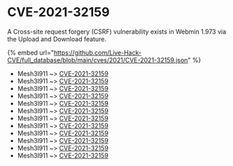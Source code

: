 # CVE-2021-32159

A Cross-site request forgery (CSRF) vulnerability exists in Webmin 1.973 via the Upload and Download feature.

{% embed url="https://github.com/Live-Hack-CVE/full_database/blob/main/cves/2021/CVE-2021-32159.json" %}


* Mesh3l911 ~> [CVE-2021-32159](https://www.alice-snow.ru/2021/database/cve-2021-32159/cve-2021-32159-mesh3l911)
* Mesh3l911 ~> [CVE-2021-32159](https://www.alice-snow.ru/2021/database/cve-2021-32159/cve-2021-32159-mesh3l911)
* Mesh3l911 ~> [CVE-2021-32159](https://www.alice-snow.ru/2021/database/cve-2021-32159/cve-2021-32159-mesh3l911)
* Mesh3l911 ~> [CVE-2021-32159](https://www.alice-snow.ru/2021/database/cve-2021-32159/cve-2021-32159-mesh3l911)
* Mesh3l911 ~> [CVE-2021-32159](https://www.alice-snow.ru/2021/database/cve-2021-32159/cve-2021-32159-mesh3l911)
* Mesh3l911 ~> [CVE-2021-32159](https://www.alice-snow.ru/2021/database/cve-2021-32159/cve-2021-32159-mesh3l911)
* Mesh3l911 ~> [CVE-2021-32159](https://www.alice-snow.ru/2021/database/cve-2021-32159/cve-2021-32159-mesh3l911)
* Mesh3l911 ~> [CVE-2021-32159](https://www.alice-snow.ru/2021/database/cve-2021-32159/cve-2021-32159-mesh3l911)
* Mesh3l911 ~> [CVE-2021-32159](https://www.alice-snow.ru/2021/database/cve-2021-32159/cve-2021-32159-mesh3l911)
* Mesh3l911 ~> [CVE-2021-32159](https://www.alice-snow.ru/2021/database/cve-2021-32159/cve-2021-32159-mesh3l911)
* Mesh3l911 ~> [CVE-2021-32159](https://www.alice-snow.ru/2021/database/cve-2021-32159/cve-2021-32159-mesh3l911)
* Mesh3l911 ~> [CVE-2021-32159](https://www.alice-snow.ru/2021/database/cve-2021-32159/cve-2021-32159-mesh3l911)